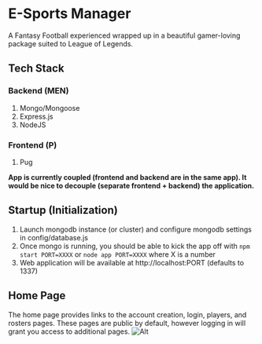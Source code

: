 # E-Sports Manager

A Fantasy Football experienced wrapped up in a beautiful gamer-loving package suited to League of Legends.

## Tech Stack
### Backend (MEN)
1. Mongo/Mongoose
2. Express.js
3. NodeJS

### Frontend (P)
1. Pug

**App is currently coupled (frontend and backend are in the same app). It would be nice to decouple (separate frontend + backend) the application.**

## Startup (Initialization)
1. Launch mongodb instance (or cluster) and configure mongodb settings in config/database.js
2. Once mongo is running, you should be able to kick the app off with `npm start PORT=XXXX` or `node app PORT=XXXX` where X is a number
3. Web application will be available at http://localhost:PORT (defaults to 1337)

## Home Page
The home page provides links to the account creation, login, players, and rosters pages. These pages are public by default, however logging in will grant you access to additional pages.
![Alt](/public/assets/static/screen-shot-home.png "Home Page")
